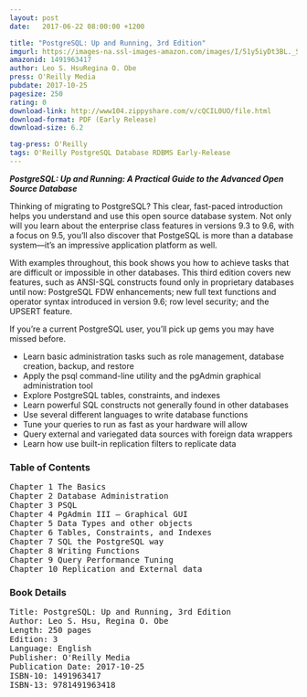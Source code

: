 ```yaml
---
layout: post
date:   2017-06-22 08:00:00 +1200

title: "PostgreSQL: Up and Running, 3rd Edition"
imgurl: https://images-na.ssl-images-amazon.com/images/I/51y5iyDt3BL._SL200_.jpg
amazonid: 1491963417
author: Leo S. HsuRegina O. Obe
press: O'Reilly Media
pubdate: 2017-10-25
pagesize: 250
rating: 0
download-link: http://www104.zippyshare.com/v/cQCIL0UO/file.html
download-format: PDF (Early Release)
download-size: 6.2

tag-press: O'Reilly
tags: O'Reilly PostgreSQL Database RDBMS Early-Release
---
```


***PostgreSQL: Up and Running: A Practical Guide to the Advanced Open Source Database***

Thinking of migrating to PostgreSQL? This clear, fast-paced introduction helps you understand and use this open source database system. Not only will you learn about the enterprise class features in versions 9.3 to 9.6, with a focus on 9.5, you’ll also discover that PostgeSQL is more than a database system—it’s an impressive application platform as well.

With examples throughout, this book shows you how to achieve tasks that are difficult or impossible in other databases. This third edition covers new features, such as ANSI-SQL constructs found only in proprietary databases until now: PostgreSQL FDW enhancements; new full text functions and operator syntax introduced in version 9.6; row level security; and the UPSERT feature.

If you’re a current PostgreSQL user, you’ll pick up gems you may have missed before.

- Learn basic administration tasks such as role management, database creation, backup, and restore
- Apply the psql command-line utility and the pgAdmin graphical administration tool
- Explore PostgreSQL tables, constraints, and indexes
- Learn powerful SQL constructs not generally found in other databases
- Use several different languages to write database functions
- Tune your queries to run as fast as your hardware will allow
- Query external and variegated data sources with foreign data wrappers
- Learn how use built-in replication filters to replicate data

### Table of Contents
<pre>
Chapter 1 The Basics
Chapter 2 Database Administration
Chapter 3 PSQL
Chapter 4 PgAdmin III – Graphical GUI
Chapter 5 Data Types and other objects
Chapter 6 Tables, Constraints, and Indexes
Chapter 7 SQL the PostgreSQL way
Chapter 8 Writing Functions
Chapter 9 Query Performance Tuning
Chapter 10 Replication and External data
</pre>

### Book Details
<pre>
Title: PostgreSQL: Up and Running, 3rd Edition
Author: Leo S. Hsu, Regina O. Obe
Length: 250 pages
Edition: 3
Language: English
Publisher: O'Reilly Media
Publication Date: 2017-10-25
ISBN-10: 1491963417
ISBN-13: 9781491963418
</pre>
